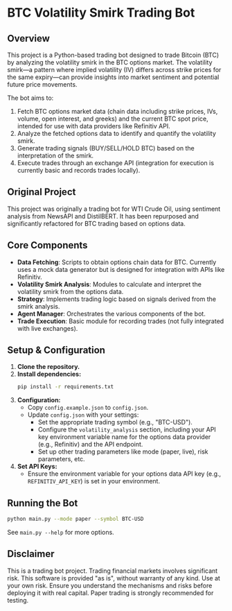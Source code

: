 # BTC Volatility Smirk Trading Bot

## Overview

This project is a Python-based trading bot designed to trade Bitcoin (BTC) by analyzing the volatility smirk in the BTC options market. The volatility smirk—a pattern where implied volatility (IV) differs across strike prices for the same expiry—can provide insights into market sentiment and potential future price movements.

The bot aims to:
1.  Fetch BTC options market data (chain data including strike prices, IVs, volume, open interest, and greeks) and the current BTC spot price, intended for use with data providers like Refinitiv API.
2.  Analyze the fetched options data to identify and quantify the volatility smirk.
3.  Generate trading signals (BUY/SELL/HOLD BTC) based on the interpretation of the smirk.
4.  Execute trades through an exchange API (integration for execution is currently basic and records trades locally).

## Original Project

This project was originally a trading bot for WTI Crude Oil, using sentiment analysis from NewsAPI and DistilBERT. It has been repurposed and significantly refactored for BTC trading based on options data.

## Core Components

*   **Data Fetching**: Scripts to obtain options chain data for BTC. Currently uses a mock data generator but is designed for integration with APIs like Refinitiv.
*   **Volatility Smirk Analysis**: Modules to calculate and interpret the volatility smirk from the options data.
*   **Strategy**: Implements trading logic based on signals derived from the smirk analysis.
*   **Agent Manager**: Orchestrates the various components of the bot.
*   **Trade Execution**: Basic module for recording trades (not fully integrated with live exchanges).

## Setup & Configuration

1.  **Clone the repository.**
2.  **Install dependencies:**
    ```bash
    pip install -r requirements.txt
    ```
3.  **Configuration:**
    *   Copy `config.example.json` to `config.json`.
    *   Update `config.json` with your settings:
        *   Set the appropriate trading symbol (e.g., "BTC-USD").
        *   Configure the `volatility_analysis` section, including your API key environment variable name for the options data provider (e.g., Refinitiv) and the API endpoint.
        *   Set up other trading parameters like mode (paper, live), risk parameters, etc.
4.  **Set API Keys:**
    *   Ensure the environment variable for your options data API key (e.g., `REFINITIV_API_KEY`) is set in your environment.

## Running the Bot

```bash
python main.py --mode paper --symbol BTC-USD
```

See `main.py --help` for more options.

## Disclaimer

This is a trading bot project. Trading financial markets involves significant risk. This software is provided "as is", without warranty of any kind. Use at your own risk. Ensure you understand the mechanisms and risks before deploying it with real capital. Paper trading is strongly recommended for testing.
